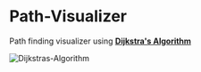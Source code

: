 # Path-Visualizer

Path finding visualizer using [**Dijkstra's Algorithm**](https://en.wikipedia.org/wiki/Dijkstra%27s_algorithm)

![Dijkstras-Algorithm](https://user-images.githubusercontent.com/75329130/217660456-111851de-f11f-43b4-9f2c-e4b0f65d9571.gif)
